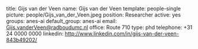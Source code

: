 title: Gijs van der Veen
name: Gijs van der Veen
template: people-single
picture: people/Gijs_van_der_Veen.jpeg
position: Researcher
active: yes
groups: anes-ai
default_group: anes-ai
email: Gijs.vanderVeen@radboudumc.nl
office: Route 710
type: phd
telephone: +31 24 0000 0000
linkedin: http://www.linkedin.com/in/gijs-van-der-veen-843b49202/

